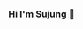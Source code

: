 ### Hi I'm Sujung 👋

<!--
**Su-Jung-Choi/Su-Jung-Choi** is a ✨ _special_ ✨ repository because its `README.md` (this file) appears on your GitHub profile.

- 🔭 I’m currently pursuing a Master's degree in Computer Science, specializing in Data Science. 
- 🌱 I’m actively seeking entry-level Data Science & Analytics roles.
- 📫 How to reach me: sjchoi0998@gmail.com
- 😄 I am very passionate about exploring data, discovering meaningful insights, and crafting compelling stories from it✨.

- Technical Skills
  * Programming Languages: Python (Pandas, NumPy, Matplotlib, Seaborn, Plotly, Folium, Scikit-learn, TensorFlow, nltk), SQL (MySQL, PostgreSQL), C++, R, Scala
  * Big Data Platforms: Databricks (Apache Spark)
  * Viz/Microsoft Office: Tableau, Power BI, Excel

- ⚡ My Core Strengths: Growth Mindset, Resilience, Curiosity, Attention to Detail, Strong Work Ethic, Problem-solving, Critical Thinking

-->
